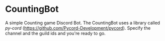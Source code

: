 # CountingBot
A simple Counting game Discord Bot. The CountingBot uses a library called _py-cord_ (https://github.com/Pycord-Development/pycord). 
Specify the channel and the guild ids and you're ready to go.
